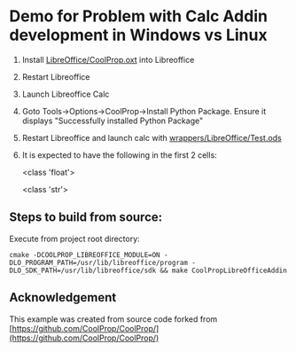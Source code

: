 # Demo for Problem with Calc Addin development in Windows vs Linux
1. Install [LibreOffice/CoolProp.oxt](LibreOffice/CoolProp.oxt) into Libreoffice
2. Restart Libreoffice
3. Launch Libreoffice Calc
4. Goto Tools->Options->CoolProp->Install Python Package. Ensure it displays "Successfully installed Python Package"
5. Restart Libreoffice and launch calc with [wrappers/LibreOffice/Test.ods](wrappers/LibreOffice/Test.ods)
6. It is expected to have the following in the first 2 cells:

    <class 'float'>
    
    <class 'str'>
  

## Steps to build from source:
Execute from project root directory:
```
cmake -DCOOLPROP_LIBREOFFICE_MODULE=ON -DLO_PROGRAM_PATH=/usr/lib/libreoffice/program -DLO_SDK_PATH=/usr/lib/libreoffice/sdk && make CoolPropLibreOfficeAddin
```

## Acknowledgement
This example was created from source code forked from [https://github.com/CoolProp/CoolProp/](https://github.com/CoolProp/CoolProp/)
